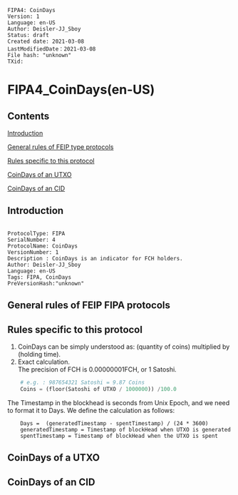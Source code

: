 ```
FIPA4: CoinDays
Version: 1
Language: en-US
Author: Deisler-JJ_Sboy
Status: draft
Created date: 2021-03-08
LastModifiedDate：2021-03-08
File hash: "unknown"
TXid: 
```

# FIPA4_CoinDays(en-US)

## Contents

[Introduction](#introduction)

[General rules of FEIP type protocols](#general-rules-of-feip-type-protocols)

[Rules specific to this protocol](#rules-specific-to-this-protocol)

[CoinDays of an UTXO](#CoinDays-of-an-UTXO)

[CoinDays of an CID](#CoinDays-of-an-CID)


## Introduction

```

ProtocolType: FIPA
SerialNumber: 4
ProtocolName: CoinDays
VersionNumber: 1
Description : CoinDays is an indicator for FCH holders.
Author: Deisler-JJ_Sboy
Language: en-US
Tags: FIPA, CoinDays
PreVersionHash:"unknown"

```

## General rules of FEIP FIPA protocols



## Rules specific to this protocol

1. CoinDays can be simply understood as: (quantity of coins) multiplied by (holding time).
2. Exact calculation. <br>
  The precision of FCH is 0.00000001FCH, or 1 Satoshi. 

```python
    # e.g. : 987654321 Satoshi = 9.87 Coins
    Coins = (floor(Satoshi of UTXO / 1000000)) /100.0
```

  The Timestamp in the blockhead is seconds from Unix Epoch, and we need to format it to Days. We define the calculation as follows:
    
```
    Days =  (generatedTimestamp - spentTimestamp) / (24 * 3600)
    generatedTimestamp = Timestamp of blockHead when UTXO is generated
    spentTimestamp = Timestamp of blockHead when the UTXO is spent
```

## CoinDays of a UTXO

## CoinDays of an CID
